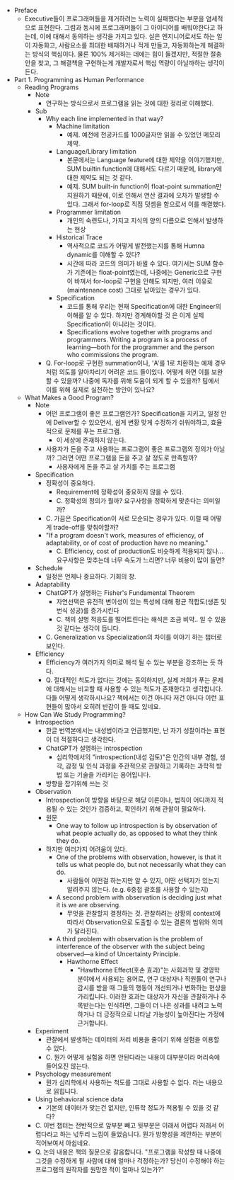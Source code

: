 * Preface
    * Executive들이 프로그래머들을 제거하려는 노력이 실패했다는 부분을 염세적으로 표현한다. 그럼과 동시에 프로그래머들이 그 아이디어를 배워야한다고 하는데, 이에 대해서 동의하는 생각을 가지고 있다. 실은 엔지니어로서도 하는 일이 자동화고, 사람요소를 최대한 배재하거나 적게 만들고, 자동화하는게 해결하는 방식의 핵심이다. 물론 100% 제거하는 데에는 힘이 들겠지만, 적절한 절충안을 찾고, 그 해결책을 구현하는게 개발자로서 핵심 역량이 아닐까하는 생각이 든다.
* Part 1. Programming as Human Performance
    * Reading Programs
        * Note
            * 연구하는 방식으로서 프로그램을 읽는 것에 대한 정리로 이해했다.
        * Sub
            * Why each line implemented in that way?
                * Machine limitation
                    * 예제. 예전에 천공카드를 1000글자만 읽을 수 있었던 메모리 제약.
                * Language/Library limitation
                    * 본문에서는 Language feature에 대한 제약을 이야기했지만, SUM builtin function에 대해서도 다르기 때문에, library에 대한 제약도 되는 것 같다.
                    * 예제. SUM built-in function이 float-point summation만 지원하기 때문에, 이로 인해서 연산 결과에 오차가 발생할 수 있다. 그래서 for-loop로 직접 덧셈을 함으로서 이를 해결했다.
                * Programmer limitation	
                    * 개인의 숙련도나, 가지고 지식의 양의 다름으로 인해서 발생하는 현상
                * Historical Trace
                    * 역사적으로 코드가 어떻게 발전했는지를 통해 Humna dynamic를 이해할 수 있다?
                    * 시간에 따라 코드의 의미가 바뀔 수 있다. 여기서는 SUM 함수가 기존에는 float-point였는데, 나중에는 Generic으로 구현이 바껴서 for-loop로 구현을 안해도 되지만, 여러 이유로(maintenance cost) 그대로 남아있는 경우가 있다.
                * Specification
                    * 코드를 통해 우리는 현재 Specification에 대한 Engineer의 이해를 알 수 있다. 하지만 경계해야할 것 은 이게 실제 Specification이 아니라는 것이다.
                    * Specifications evolve together with programs and programmers. Writing a program is a process of learning—both for the programmer and the person who commissions the program.
            * Q. For-loop로 구현한 summation이나, 'A'를 1로 치환하는 예제 경우처럼 의도를 알아차리기 어려운 코드 들이있다. 어떻게 하면 이를 보완할 수 있을까? 나중에 독자를 위해 도움이 되게 할 수 있을까? 팀에서 이를 위해 실제로 실천하는 방안이 있나요?
    * What Makes a Good Program?
        * Note
            * 어떤 프로그램이 좋은 프로그램인가? Specification을 지키고, 일정 안에 Deliver할 수 있으면서, 쉽게 변황 맞게 수정하기 쉬워야하고, 효율적으로 문제를 푸는 프로그램.
                * 이 세상에 존재하지 않는다.
            * 사용자가 돈을 주고 사용하는 프로그램이 좋은 프로그램의 정의가 아닐까? 그러면 어떤 프로그램을 돈을 주고 살 정도로 만족할까?
                * 사용자에게 돈을 주고 살 가치를 주는 프로그램
        * Specification
            * 정확성이 중요하다.
                * Requirement에 정확성이 중요하지 않을 수 있다.
                * C. 정확성의 정의가 뭘까? 요구사항을 정확하게 맞춘다는 의미일까?
            * C. 가끔은 Specification이 서로 모순되는 경우가 있다. 이럴 때 어떻게 trade-off를 맞춰야할까?
            * "If a program doesn't work, measures of efficiency, of adaptability, or of cost of production have no meaning."
                * C. Efficiency, cost of production도 비슷하게 적용되지 않나... 요구사항은 맞추는데 너무 속도가 느리면? 너무 비용이 많이 들면?
        * Schedule
            * 일정은 언제나 중요하다. 기회의 창.
        * Adaptability
            * ChatGPT가 설명하는 Fisher's Fundamental Theorem
                * 자연선택은 유전적 변이성이 있는 특성에 대해 평균 적합도(생존 및 번식 성공)를 증가시킨다
                * C. 책의 설명 적응도를 떨어트린다는 해석은 조금 비약.. 일 수 있을 것 같다는 생각이 듭니다.
            * C. Generalization vs Specialization의 차이를 이야기 하는 챕터로 보인다.
        * Efficiency
            * Efficiency가 여러가지 의미로 해석 될 수 있는 부분을 강조하는 듯 하다.
            * Q. 절대적인 척도가 없다는 것에는 동의하지만, 실제 저희가 푸는 문제에 대해서는 비교할 때 사용할 수 있는 척도가 존재한다고 생각합니다. 다들 어떻게 생각하시나요? 책에서는 이건 아니다 저건 아니다 이런 표현들이 많아서 오히려 반감이 들 때도 있네요.
    * How Can We Study Programming?
        * Introspection
            * 한글 번역본에서는 내성법이라고 언급했지만, 난 자기 성찰이라는 표현이 더 적절하다고 생각한다.
            * ChatGPT가 설명하는 introspection
                * 심리학에서의 "introspection(내성 검토)"은 인간의 내부 경험, 생각, 감정 및 인식 과정을 주관적으로 관찰하고 기록하는 과학적 방법 또는 기술을 가리키는 용어입니다. 
            * 방향을 잡기위해 쓰는 것
        * Observation
            * Introspection이 방향을 바탕으로 해당 이론이나, 법칙이 어디까지 적용될 수 있는 것인가 검증하고, 확인하기 위해 관찰이 필요하다.
            * 원문
                * One way to follow up introspection is by observation of what people actually do, as opposed to what they think they do.
            * 하지만 여러가지 어려움이 있다.
                * One of the problems with observation, however, is that it tells us what people do, but not necessarily what they can do.
                    * 사람들이 어떤걸 하는지만 알 수 있지, 어떤 선택지가 있는지 알려주지 않는다. 	(e.g. 6중첩 괄호를 사용할 수 있는지)
                * A second problem with observation is deciding just what it is we are observing.
                    * 무엇을 관찰할지 결정하는 것. 관찰하려는 상황의 context에 따라서 Observation으로 도출할 수 있는 결론의 범위와 의미가 달라진다.
                * A third problem with observation is the problem of interference of the observer with the subject being observed—a kind of Uncertainty Principle.
                    * Hawthorne Effect
                        * "Hawthorne Effect(호손 효과)"는 사회과학 및 경영학 분야에서 사용되는 용어로, 연구 대상자나 직원들이 연구나 감시를 받을 때 그들의 행동이 개선되거나 변화하는 현상을 가리킵니다. 이러한 효과는 대상자가 자신을 관찰하거나 주목받는다는 인식하면, 그들이 더 나은 성과를 내려고 노력하거나 더 긍정적으로 나타날 가능성이 높아진다는 가정에 근거합니다.
        * Experiment
            * 관찰에서 발생하는 데이터의 처리 비용을 줄이기 위해 실험을 이용할 수 있다.
            * C. 뭔가 어떻게 실험을 하면 안된다라는 내용이 대부분이라 머리속에 들어오진 않는다.
        * Psychology measurement
            * 뭔가 심리학에서 사용하는 척도를 그대로 사용할 수 없다. 라는 내용으로 읽힙니다.
        * Using behavioral science data
            * 기본의 데이터가 맞는건 없지만, 인류학 정도가 적용될 수 있을 것 같다?
        * C. 이번 챕터는 전반적으로 앞부분 빼고 뒷부분은 이래서 어렵다 저래서 어렵다라고 하는 넋두리 느낌이 들었습니다. 뭔가 방향성을 제안하는 부분이 적어보여서 아쉽네요.
        * Q. 논의 내용은 책의 질문으로 갈음합니다. "프로그램을 작성할 때 나중에 그것을 수정하게 될 사람에 대해 얼마나 걱정하는가? 당신이 수정해야 하는 프로그램의 원작자를 원망한 적이 얼마나 있는가?"